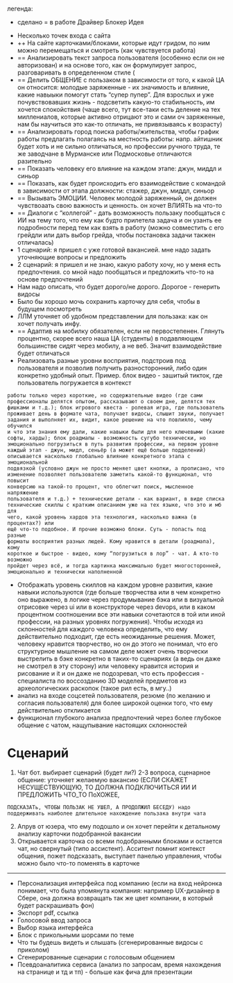 легенда:
+ сделано
= в работе
Драйвер
Блокер
Идея

- Несколько точек входа с сайта
- ++ На сайте карточками/блоками, которые идут гридом, по ним можно
    перемещаться и смотреть (как чувствуется работа)
- == Анализировать текст запроса пользователя (особенно если он не
    авторизован) и на основе того, как он формулирует запрос, разговаривать в
    определенном стиле (
- == Делить ОБЩЕНИЕ с пользаком в зависимости от того, к какой ЦА он
    относится: молодые заряженные - их значимость и влияние, какие навыыки
    помогут стать “супер пупер”. Для взрослых и уже почувствовавших жизнь -
    подсветить какую-то стабильность, им хочется спокойствия (чаще всего, тут
    все-таки есть деление на тех миллениалов, которые активно отрицают это и
    сами оч заряженные, нам бы научиться это как-то отличать, не привязываясь к
    возрасту)
- == Анализировать город поиска работы/жительства, чтобы график работы
    предлагать полагаясь на местность работы: напр. айтишник будет хоть и не
    сильно отличаться, но профессии ручного труда, те же заводчане в Мурманске
    или Подмосковье отличаются разительно
- == Показать человеку его влияние на каждом этапе: джун, миддл и синьор
- == Показать, как будет происходить его взаимодействие с командой в
    зависимости от этапа должности: стажер, джун, миддл, синьор
- == Вызывать ЭМОЦИИ. Человек молодой заряженный, он должен чувствоаать
    свою важность и ценность. он хочет ВЛИЯТЬ на что-то
- == Диалоги с “коллегой” - дать возможность пользаку пообщаться с ИИ на тему
    того, что ему как будто прилетела задача и он узанть ее подробности перед тем
    как взять в работу (можно совместить с его грейдли или дать выбор грейда,
    чтобы постановка задачи такжен отличалась)
- 1 сценарий: я пришел с уже готовой вакансией. мне надо задать уточняющие
    вопросы и предложить
- 2 сценарий: я пришел и не знаю, какую работу хочу, но у меня есть
    предпочтения. со мной надо пообщаться и предложить что-то на основе
    предпочтений
- Нам надо описать, что будет дорого/не дорого. Дорогое - генерить видосы
- Было бы хорошо мочь сохранить карточку для себя, чтобы в будущем
    посмотреть
- ЛЛМ уточняет об удобном представлении для пользака: как он хочет получать
    инфу.
- == Адаптив на мобилку обязателен, если не первостепенен. Глянуть процентно,
    скорее всего наша ЦА (студенты) в подавляющем большинстве сидят через
    мобилу, а не веб. Значит взаимодействие будет отличаться
- Реализовать разные уровни восприятия, подстроив под пользователя и
    позволив получить разносторонний, либо один конкретно удобный опыт.
    Пример. блок видео - зашитый тикток, где пользователь погружается в контекст


```
работы только через короткие, но содержательные видео (где сами
профессионалы делятся опытом, рассказывают о своем дне, делятся тех
фишками и т.д.); блок игрового квеста - ролевая игра, где пользователь
проживает день в формате чата, получает видосы, слышит звуки, получает
задания и выполняет их, видит, какое решение на что повлияло, чему обучился
и что эти знания ему дали, какие навыки были для него ключевыми (какие
софты, харды); блок роадмапы - возможность сугубо технически, но
эмоционально погрузиться в путь развития профессии, на первом уровне
каждый этап - джун, мидл, сеньёр (а может ещё больше подделений)
описывается насколько глобально влияние конкретного этапа с эмоциональной
подвязкой (условно джун не просто меняет цвет кнопки, а прописано, что
изменение позволяет пользователю заметить какой-то функционал, что повысит
конверсию на такой-то процент, что облегчит поиск, мысленное напряжение
пользователя и т.д.) + технические детали - как вариант, в виде списка
технические скиллы с кратким описанием уже на тех языке, что это и мб для
чего, какой уровень хардов эта технология, насколько важна (в процентах?) или
ещё что-то подобное. И прочие возможно блоки. Суть - попасть под разные
форматы восприятия разных людей. Кому нравится в детали (роадмапа), кому
короткое и быстрое - видео, кому “погрузиться в лор” - чат. А кто-то возможно
пройдет через всё, и тогда картинка максимально будет многосторонней,
эмоционально и технически наполненной
```
- Отображать уровень скиллов на каждом уровне развития, какие навыки
    используются (где больше творчества или в чем конкретно оно выражено, в
    логике через продумывание бэка или в визуальной отрисовке через ui или в
    конструкторе через devops, или в каком процентном соотношении все эти
    навыки сочетаются в той или иной профессии, на разных уровнях погружения).
    Чтобы исходя из склонностей для каждого человека определить, что ему
    действительно подходит, где есть неожиданные решения. Может, человеку
    нравится творчество, но он до этого не понимал, что его структурное мышление
    на самом деле может очень творчески выстрелить в бэке конкретно в таких-то
    сценариях (а ведь он даже не смотрел в эту сторону) или человеку нравится
    история и рисование и it и он даже не подозревал, что есть профессия -
    специалиста по воссозданию 3D моделей предметов из археологических
    раскопок (такое рил есть, в мгу..)
- анализ на входе соцсетей пользователя, резюме (по желанию и согласия
    пользователя) для более широкой оценки того, что ему действительно
    откликается
- функционал глубокого анализа предпочтений через более глубокое общение с
    чатом, нащупывание настоящих склонностей

# Сценарий

1. Чат бот. выбирает сценарий (будет ли?) 2-3 вопроса, сценарное общение:
    уточняет желаемую вакансию (ЕСЛИ СКАЖЕТ НЕСУЩЕСТВУЮЩУЮ, ТО
    ДОЛЖНА ПОДКЛЮЧИТЬСЯ ИИ И ПРЕДЛОЖИТЬ ЧТО_ТО ПоХОЖЕЕ,


```
ПОДСКАЗАТь, ЧТОБЫ ПОЛЬЗАК НЕ УШЕЛ, А ПРОДОЛЖИЛ БЕСЕДУ) надо
поддерживать наиболее длительное нахождение пользака внутри чата
```
2. Апрув от юзера, что ему подошло и он хочет перейти к детальному анализу
    карточки подобранной вакансии
3. Открывается карточка со всеми подобранными блоками и остается чат, но
    свернутый (типо ассистент). Асситент помнит контекст общения, пожет
    подсказать, выступает панелью управления, чтобы можно было что-то поменять
    в карточке
___________________________________________
- Персонализация интерфейса под компанию (если на вход нейронка понимает,
что была упомянута компания: например UX-дизайнер в Сбере, она должна
возвращать так же цвет компании, в который будет раскрашивать фон)
- Экспорт pdf, ссылка
- Голосовой ввод запроса
- Выбор языка интерфейса
- Блок с прикольными шорсами по теме
- Что ты будешь видеть и слышать (сгенерированные видосы с приколом)
- Сгенерированные сценарии с голосовым общением
- Псевдоаналитика сервиса (анализ по запросам, время нахождения на странице
и тд и тп) - больше как фича для презентации


